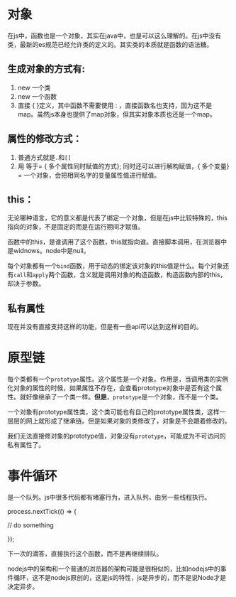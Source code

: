 



# 对象

在js中，函数也是一个对象，其实在java中，也是可以这么理解的。在js中没有类，最新的es规范已经允许类的定义的。其实类的本质就是函数的语法糖。

## 生成对象的方式有:

1. new 一个类
2. new 一个函数
3. 直接 { }定义，其中函数不需要使用 : ，直接函数名也支持，因为这不是map。虽然js本身也提供了map对象，但其实对象本质也还是一个map。

## 属性的修改方式：

1. 普通方式就是`.`和`[]`
2. 用 等于= { 多个属性同时赋值的方式}; 同时还可以进行解构赋值，{ 多个变量} = 一个对象，会把相同名字的变量属性值进行赋值。



## this：

​	无论哪种语言，它的意义都是代表了绑定一个对象，但是在js中比较特殊的，this指向的对象，不是固定的而是在运行期间才赋值。

 

函数中的this，是谁调用了这个函数，this就指向谁。直接脚本调用，在浏览器中是widnows。node中是null。



每个对象都有一个`bind`函数，用于动态的绑定该对象的this值是什么。每个对象还有`call`和`apply`两个函数，含义就是调用对象的构造函数，构造函数内部的this，却决于参数。

## 私有属性

现在并没有直接支持这样的功能，但是有一些api可以达到这样的目的。

# 原型链

每个类都有一个`prototype`属性。这个属性是一个对象。作用是，当调用类的实例化对象的属性的时候，如果属性不存在，会查看prototype对象中是否有这个属性。就好像继承了一个类一样。**但是**，`prototype`是一个对象，而不是一个类。

一个对象有prototype属性类，这个类可能也有自己的prototype属性类，这样一层层的网上就形成了继承链。但是如果对象的类修改了，对象是不会跟着修改的。

我们无法直接修对象的prototype值，对象没有`prototype`，可能成为不可访问的私有属性了。

# 事件循环

是一个队列。js中很多代码都有堵塞行为，进入队列，由另一些线程执行。

process.nextTick(() => {

 // do something

});

下一次的滴答，直接执行这个函数，而不是再继续排队。

 

nodejs中的架构和一个普通的浏览器的架构可能是很相似的，比如nodejs中的事件循环，这不是nodejs原创的，这是js的特性，js是异步的，而不是说Node才是决定异步。